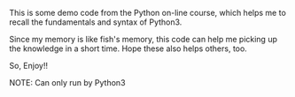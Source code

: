 This is some demo code from the Python on-line course,
which helps me to recall the fundamentals and syntax of Python3.

Since my memory is like fish's memory, this code can help me picking up the knowledge in a short time.
Hope these also helps others, too.

So, Enjoy!!

NOTE: Can only run by Python3
